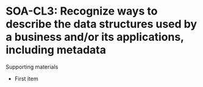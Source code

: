 # SOA-CL3:  	Recognize ways to describe the data structures used by a business and/or its applications, including metadata
Supporting materials

* First item